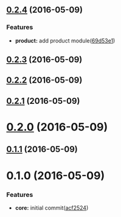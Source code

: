 <a name="0.2.4"></a>
## [0.2.4](https://github.com/nocvp/api-zend-client/compare/0.2.3...v0.2.4) (2016-05-09)


### Features

* **product:** add product module([69d53e1](https://github.com/nocvp/api-zend-client/commit/69d53e1))



<a name="0.2.3"></a>
## [0.2.3](https://github.com/nocvp/api-zend-client/compare/0.2.2...v0.2.3) (2016-05-09)



<a name="0.2.2"></a>
## [0.2.2](https://github.com/nocvp/api-zend-client/compare/0.2.1...v0.2.2) (2016-05-09)



<a name="0.2.1"></a>
## [0.2.1](https://github.com/nocvp/api-zend-client/compare/0.2.0...v0.2.1) (2016-05-09)



<a name="0.2.0"></a>
# [0.2.0](https://github.com/nocvp/api-zend-client/compare/0.1.1...v0.2.0) (2016-05-09)



<a name="0.1.1"></a>
## [0.1.1](https://github.com/nocvp/api-zend-client/compare/0.1.0...v0.1.1) (2016-05-09)



<a name="0.1.0"></a>
# 0.1.0 (2016-05-09)


### Features

* **core:** initial commit([acf2524](https://github.com/nocvp/api-zend-client/commit/acf2524))



